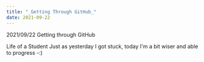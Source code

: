 ```yaml
---
title: "_Getting Through GitHub_"
date: 2021-09-22
---
```


2021/09/22 Getting through GitHub

Life of a Student
Just as yesterday I got stuck, today I'm a bit wiser and able to progress -:)
